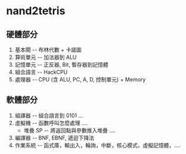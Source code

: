 # nand2tetris

## 硬體部分

1. 基本閘 -- 布林代數 + 卡諾圖
2. 算術單元 -- 加法器到 ALU
3. 記憶單元 -- 正反器, Bit, 暫存器到記憶體
4. 組合語言 -- HackCPU
5. 處理器 -- CPU (含 ALU, PC, A, D, 控制單元) + Memory

## 軟體部分

1. 組譯器 -- 組合語言到 0101 ...
2. 虛擬機 -- 函數呼叫怎麼處理 ....
    * 堆疊 SP -- 將返回點與參數推入堆疊 ....
3. 編譯器 -- BNF, EBNF, 遞迴下降法
4. 作業系統 -- 函式庫，輸出入，輪詢，中斷，核心模式，虛擬記憶體，....


